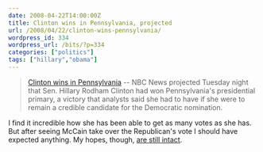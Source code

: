 ```yaml
---
date: 2008-04-22T14:00:00Z
title: Clinton wins in Pennsylvania, projected
url: /2008/04/22/clinton-wins-pennsylvania/
wordpress_id: 334
wordpress_url: /bits/?p=334
categories: ["politics"]
tags: ["hillary","obama"]
---
```

> <a href="http://www.msnbc.msn.com/id/24251043/">Clinton wins in Pennsylvania</a> -- NBC News projected Tuesday night that Sen. Hillary Rodham Clinton had won Pennsylvania's presidential primary, a victory that analysts said she had to have if she were to remain a credible candidate for the Democratic nomination.

I find it incredible how she has been able to get as many votes as she has. But after seeing McCain take over the Republican's vote I should have expected anything. My hopes, though, <a href="/2008/01/29/i-will-vote/">are still intact</a>.
